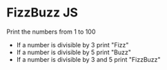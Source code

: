 # FizzBuzz JS

Print the numbers from 1 to 100

* If a number is divisible by 3 print "Fizz" 
* If a number is divisible by 5 print "Buzz" 
* If a number is divisible by 3 and 5 print "FizzBuzz" 